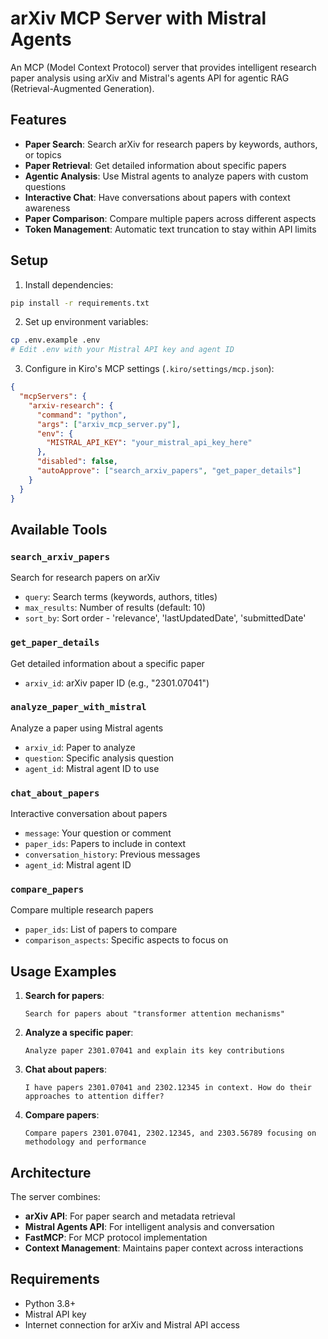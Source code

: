 # arXiv MCP Server with Mistral Agents

An MCP (Model Context Protocol) server that provides intelligent research paper analysis using arXiv and Mistral's agents API for agentic RAG (Retrieval-Augmented Generation).

## Features

- **Paper Search**: Search arXiv for research papers by keywords, authors, or topics
- **Paper Retrieval**: Get detailed information about specific papers
- **Agentic Analysis**: Use Mistral agents to analyze papers with custom questions
- **Interactive Chat**: Have conversations about papers with context awareness
- **Paper Comparison**: Compare multiple papers across different aspects
- **Token Management**: Automatic text truncation to stay within API limits

## Setup

1. Install dependencies:
```bash
pip install -r requirements.txt
```

2. Set up environment variables:
```bash
cp .env.example .env
# Edit .env with your Mistral API key and agent ID
```

3. Configure in Kiro's MCP settings (`.kiro/settings/mcp.json`):
```json
{
  "mcpServers": {
    "arxiv-research": {
      "command": "python",
      "args": ["arxiv_mcp_server.py"],
      "env": {
        "MISTRAL_API_KEY": "your_mistral_api_key_here"
      },
      "disabled": false,
      "autoApprove": ["search_arxiv_papers", "get_paper_details"]
    }
  }
}
```

## Available Tools

### `search_arxiv_papers`
Search for research papers on arXiv
- `query`: Search terms (keywords, authors, titles)
- `max_results`: Number of results (default: 10)
- `sort_by`: Sort order - 'relevance', 'lastUpdatedDate', 'submittedDate'

### `get_paper_details`
Get detailed information about a specific paper
- `arxiv_id`: arXiv paper ID (e.g., "2301.07041")

### `analyze_paper_with_mistral`
Analyze a paper using Mistral agents
- `arxiv_id`: Paper to analyze
- `question`: Specific analysis question
- `agent_id`: Mistral agent ID to use

### `chat_about_papers`
Interactive conversation about papers
- `message`: Your question or comment
- `paper_ids`: Papers to include in context
- `conversation_history`: Previous messages
- `agent_id`: Mistral agent ID

### `compare_papers`
Compare multiple research papers
- `paper_ids`: List of papers to compare
- `comparison_aspects`: Specific aspects to focus on

## Usage Examples

1. **Search for papers**:
   ```
   Search for papers about "transformer attention mechanisms"
   ```

2. **Analyze a specific paper**:
   ```
   Analyze paper 2301.07041 and explain its key contributions
   ```

3. **Chat about papers**:
   ```
   I have papers 2301.07041 and 2302.12345 in context. How do their approaches to attention differ?
   ```

4. **Compare papers**:
   ```
   Compare papers 2301.07041, 2302.12345, and 2303.56789 focusing on methodology and performance
   ```

## Architecture

The server combines:
- **arXiv API**: For paper search and metadata retrieval
- **Mistral Agents API**: For intelligent analysis and conversation
- **FastMCP**: For MCP protocol implementation
- **Context Management**: Maintains paper context across interactions

## Requirements

- Python 3.8+
- Mistral API key
- Internet connection for arXiv and Mistral API access